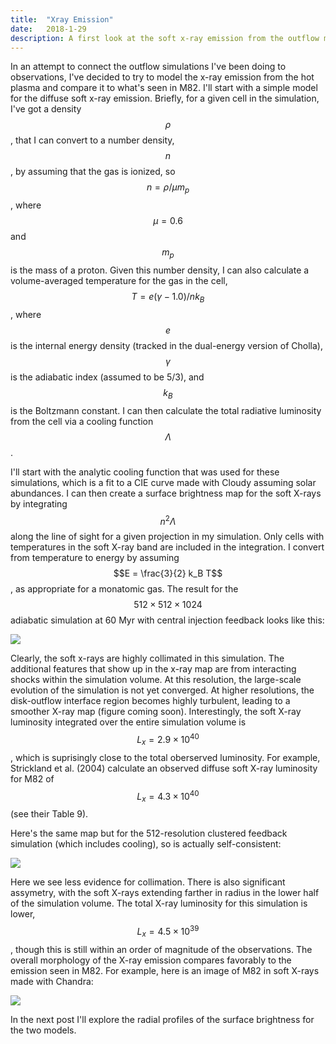 ```yaml
---
title:  "Xray Emission"
date:   2018-1-29
description: A first look at the soft x-ray emission from the outflow models
---
```


In an attempt to connect the outflow simulations I've been doing to observations, I've decided to try to model the x-ray emission from the hot plasma and compare it to what's seen in M82. I'll start with a simple model for the diffuse soft x-ray emission. Briefly, for a given cell in the simulation, I've got a density $$\rho$$, that I can convert to a number density, $$n$$, by assuming that the gas is ionized, so $$n = \rho / \mu m_p$$, where $$\mu = 0.6$$ and $$m_p$$ is the mass of a proton. Given this number density, I can also calculate a volume-averaged temperature for the gas in the cell, $$T = e (\gamma - 1.0) / n k_B$$, where $$e$$ is the internal energy density (tracked in the dual-energy version of Cholla), $$\gamma$$ is the adiabatic index (assumed to be 5/3), and $$k_B$$ is the Boltzmann constant. I can then calculate the total radiative luminosity from the cell via a cooling function $$\Lambda$$.

I'll start with the analytic cooling function that was used for these simulations, which is a fit to a CIE curve made with Cloudy assuming solar abundances. I can then create a surface brightness map for the soft X-rays by integrating $$n^2 \Lambda$$ along the line of sight for a given projection in my simulation. Only cells with temperatures in the soft X-ray band are included in the integration. I convert from temperature to energy by assuming $$E = \frac{3}{2} k_B T$$, as appropriate for a monatomic gas. The result for the $$512\times 512 \times 1024$$ adiabatic simulation at 60 Myr with central injection feedback looks like this:

<img src="{{ site.url }}assets/images/512_Xrays_60.png">

Clearly, the soft x-rays are highly collimated in this simulation. The additional features that show up in the x-ray map are from interacting shocks within the simulation volume. At this resolution, the large-scale evolution of the simulation is not yet converged. At higher resolutions, the disk-outflow interface region becomes highly turbulent, leading to a smoother X-ray map (figure coming soon). Interestingly, the soft X-ray luminosity integrated over the entire simulation volume is $$L_x = 2.9\times10^{40}$$, which is suprisingly close to the total oberserved luminosity. For example, Strickland et al. (2004) calculate an observed diffuse soft X-ray luminosity for M82 of $$L_x = 4.3\times10^{40}$$ (see their Table 9).

Here's the same map but for the 512-resolution clustered feedback simulation (which includes cooling), so is actually self-consistent:

<img src="{{ site.url }}assets/images/512_cluster_Xrays_60.png">

Here we see less evidence for collimation. There is also significant assymetry, with the soft X-rays extending farther in radius in the lower half of the simulation volume. The total X-ray luminosity for this simulation is lower, $$L_x = 4.5\times10^{39}$$, though this is still within an order of magnitude of the observations. The overall morphology of the X-ray emission compares favorably to the emission seen in M82. For example, here is an image of M82 in soft X-rays made with Chandra:

<img src="{{ site.url }}assets/images/m82_xray.jpg">

In the next post I'll explore the radial profiles of the surface brightness for the two models.

